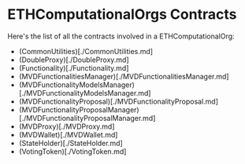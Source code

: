 # ETHComputationalOrgs Contracts

Here's the list of all the contracts involved in a ETHComputationalOrg:
- (CommonUtilities)[./CommonUtilities.md]
- (DoubleProxy)[./DoubleProxy.md]
- (Functionality)[./Functionality.md]
- (MVDFunctionalitiesManager)[./MVDFunctionalitiesManager.md]
- (MVDFunctionalityModelsManager)[./MVDFunctionalityModelsManager.md]
- (MVDFunctionalityProposal)[./MVDFunctionalityProposal.md]
- (MVDFunctionalityProposalManager)[./MVDFunctionalityProposalManager.md]
- (MVDProxy)[./MVDProxy.md]
- (MVDWallet)[./MVDWallet.md]
- (StateHolder)[./StateHolder.md]
- (VotingToken)[./VotingToken.md]